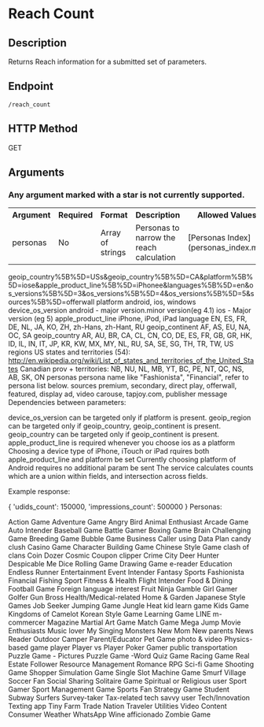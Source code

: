 # Reach Count

## Description
Returns Reach information for a submitted set of parameters.


## Endpoint
`/reach_count`

## HTTP Method
GET

## Arguments
### Any argument marked with a star is not currently supported.
<table>
  <tr>
    <th>Argument</th>
    <th>Required</th>
    <th>Format</th>
    <th>Description</th>
    <th>Allowed Values</th>
  </tr>
  <tr>
    <td>personas</td>
    <td>No</td>
    <td>Array of strings</td>
    <td>Personas to narrow the reach calculation</td>
    <td>[Personas Index](personas_index.md)</td>
  </tr>
</table>

geoip_country%5B%5D=USs&geoip_country%5B%5D=CA&platform%5B%5D=iose&apple_product_line%5B%5D=iPhonee&languages%5B%5D=en&os_versions%5B%5D=3&os_versions%5B%5D=4&os_versions%5B%5D=5&sources%5B%5D=offerwall
platform
android, ios, windows
device_os_version
android - major version.minor version(eg 4.1)
ios - Major version (eg 5)
apple_product_line
iPhone, iPod, iPad
language
EN, ES, FR, DE, NL, JA, KO, ZH, zh-Hans, zh-Hant, RU
geoip_continent
AF, AS, EU, NA, OC, SA
geoip_country
AR, AU, BR, CA, CL, CN, CO, DE, ES, FR, GB, GR, HK, ID, IL, IN, IT, JP, KR, KW, MX, MY, NL, RU, SA, SE, SG, TH, TR, TW, US
regions
US states and territories (54): http://en.wikipedia.org/wiki/List_of_states_and_territories_of_the_United_States
Canadian prov + territories: NB, NU, NL, MB, YT, BC, PE, NT, QC, NS, AB, SK, ON
personas
persona name like "Fashionista", "Financial", refer to persona list below.
sources
premium, secondary, direct play, offerwall, featured, display ad, video carouse, tapjoy.com, publisher message
Dependencies between parameters:

device_os_version can be targeted only if platform is present.
geoip_region can be targeted only if geoip_country, geoip_continent is present.
geoip_country can be targeted only if geoip_continent is present.
apple_product_line is required whenever you choose ios as a platform
Choosing a device type of iPhone, iTouch or iPad rquires both apple_product_line and platform be set
Currently choosing platform of Android requires no additional param be sent
The service calculates counts which are a union within fields, and intersection across fields.

Example response:

{
  'udids_count': 150000,
  'impressions_count': 500000
}
Personas:

Action Game
Adventure Game
Angry Bird
Animal Enthusiast
Arcade Game
Auto Intender
Baseball Game
Battle Gamer
Boxing Game
Brain Challenging Game
Breeding Game
Bubble Game
Business
Caller using Data Plan
candy clush
Casino Game
Character Building Game
Chinese Style Game
clash of clans
Coin Dozer
Cosmic
Coupon clipper
Crime City
Deer Hunter
Despicable Me
Dice Rolling Game
Drawing Game
e-reader
Education
Endless Runner
Entertainment
Event Intender
Fantasy Sports
Fashionista
Financial
Fishing Sport
Fitness & Health
Flight Intender
Food & Dining
Football Game
Foreign language interest
Fruit Ninja
Gamble
Girl Gamer
Golfer
Gun Bross
Health/Medical-related
Home & Garden
Japanese Style Games
Job Seeker
Jumping Game
Jungle Heat
kid learn game
Kids Game
Kingdoms of Camelot
Korean Style Game
Learning Game
LINE
m-commercer
Magazine
Martial Art Game
Match Game
Mega Jump
Movie Enthusiasts
Music lover
My Singing Monsters
New Mom
New parents
News Reader
Outdoor Camper
Parent/Educator
Pet Game
photo & video
Physics-based game player
Player vs Player
Poker Gamer
public transportation
Puzzle Game - Pictures
Puzzle Game -Word
Quiz Game
Racing Game
Real Estate Follower
Resource Management
Romance
RPG
Sci-fi Game
Shooting Game
Shopper
Simulation Game
Single
Slot Machine Game
Smurf Village
Soccer Fan
Social Sharing
Solitaire Game
Spiritual or Religious user
Sport Gamer
Sport Management Game
Sports Fan
Strategy Game
Student
Subway Surfers
Survey-taker
Tax-related
tech savvy user
Tech/Innovation
Texting app
Tiny Farm
Trade Nation
Traveler
Utilities
Video Content Consumer
Weather
WhatsApp
Wine afficionado
Zombie Game
